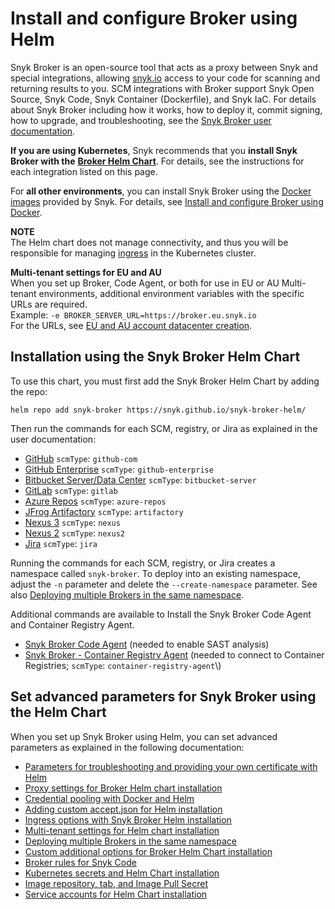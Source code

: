 # Install and configure Broker using Helm

Snyk Broker is an open-source tool that acts as a proxy between Snyk and special integrations, allowing [snyk.io](http://snyk.io/) access to your code for scanning and returning results to you. SCM integrations with Broker support Snyk Open Source, Snyk Code, Snyk Container (Dockerfile), and Snyk IaC. For details about Snyk Broker including how it works, how to deploy it, commit signing, how to upgrade, and troubleshooting, see the [Snyk Broker user documentation](https://docs.snyk.io/snyk-admin/snyk-broker).

**If you are using Kubernetes**, Snyk recommends that you **install Snyk Broker with the** [**Broker Helm Chart**](https://github.com/snyk/snyk-broker-helm). For details, see the instructions for each integration listed on this page.

For **all other environments**, you can install Snyk Broker using the [Docker images](https://github.com/snyk/broker) provided by Snyk. For details, see [Install and configure Broker using Docker](https://docs.snyk.io/snyk-admin/snyk-broker/install-and-configure-snyk-broker/install-and-configure-broker-using-docker).

**NOTE**\
The Helm chart does not manage connectivity, and thus you will be responsible for managing [ingress](https://docs.snyk.io/snyk-admin/snyk-broker/install-and-configure-broker-using-helm/advanced-setup-for-helm-chart-installation/ingress-options-with-snyk-broker-helm-installation) in the Kubernetes cluster.

**Multi-tenant settings for EU and AU**\
When you set up Broker, Code Agent, or both for use in EU or AU Multi-tenant environments, additional environment variables with the specific URLs are required.\
Example: `-e BROKER_SERVER_URL=https://broker.eu.snyk.io`\
For the URLs, see [EU and AU account datacenter creation](https://docs.snyk.io/snyk-processes/data-residency-at-snyk#eu-and-au-datacenter-account-creation).

## Installation using the Snyk Broker Helm Chart

To use this chart, you must first add the Snyk Broker Helm Chart by adding the repo:

`helm repo add snyk-broker https://snyk.github.io/snyk-broker-helm/`

Then run the commands for each SCM, registry, or Jira as explained in the user documentation:

* [GitHub](https://docs.snyk.io/snyk-admin/snyk-broker/install-and-configure-snyk-broker/githhub.com-install-and-configure-using-helm) `scmType`: `github-com`
* [GitHub Enterprise](https://docs.snyk.io/snyk-admin/snyk-broker/install-and-configure-snyk-broker/github-enterprise-install-and-configure-using-helm) `scmType`: `github-enterprise`
* [Bitbucket Server/Data Center](https://docs.snyk.io/snyk-admin/snyk-broker/install-and-configure-snyk-broker/bitbucket-server-data-center-install-and-configure-using-helm) `scmType`: `bitbucket-server`
* [GitLab](https://docs.snyk.io/snyk-admin/snyk-broker/install-and-configure-snyk-broker/gitlab-install-and-configure-using-helm) `scmType`: `gitlab`
* [Azure Repos](https://docs.snyk.io/snyk-admin/snyk-broker/install-and-configure-snyk-broker/azure-repos-install-and-configure-and-configure-using-helm) `scmType`: `azure-repos`
* [JFrog Artifactory](https://docs.snyk.io/snyk-admin/snyk-broker/install-and-configure-snyk-broker/artifactory-repository-install-and-configure-using-helm) `scmType`: `artifactory`
* [Nexus 3](https://docs.snyk.io/snyk-admin/snyk-broker/install-and-configure-snyk-broker/nexus-repository-install-and-configure-using-helm) `scmType`: `nexus`
* [Nexus 2](https://docs.snyk.io/snyk-admin/snyk-broker/install-and-configure-snyk-broker/nexus-repository-install-and-configure-using-helm) `scmType`: `nexus2`
* [Jira](https://docs.snyk.io/snyk-admin/snyk-broker/install-and-configure-snyk-broker/jira-install-and-configure-using-helm) `scmType`: `jira`

Running the commands for each SCM, registry, or Jira creates a namespace called `snyk-broker`. To deploy into an existing namespace, adjust the `-n` parameter and delete the `--create-namespace` parameter. See also [Deploying multiple Brokers in the same namespace](https://docs.snyk.io/snyk-admin/snyk-broker/install-and-configure-snyk-broker/advanced-setup-for-helm-chart-installation/deploying-multiple-brokers-in-the-same-namespace).

Additional commands are available to Install the Snyk Broker Code Agent and Container Registry Agent.

* [Snyk Broker Code Agent](https://docs.snyk.io/snyk-admin/snyk-broker/snyk-broker-code-agent/install-broker-for-code-agent-using-helm) (needed to enable SAST analysis)
* [Snyk Broker - Container Registry Agent](https://docs.snyk.io/snyk-admin/snyk-broker/snyk-broker-container-registry-agent/install-broker-for-container-registry-agent-using-helm) (needed to connect to Container Registries; `scmType`: `container-registry-agent`\\)

## Set advanced parameters for Snyk Broker using the Helm Chart

When you set up Snyk Broker using Helm, you can set advanced parameters as explained in the following documentation:

* [Parameters for troubleshooting and providing your own certificate with Helm](https://docs.snyk.io/snyk-admin/snyk-broker/install-and-configure-broker-using-helm/advanced-setup-for-helm-chart-installation/parameters-for-troubleshooting-and-providing-your-own-certificate-with-helm)
* [Proxy settings for Broker Helm chart installation](https://docs.snyk.io/snyk-admin/snyk-broker/install-and-configure-broker-using-helm/advanced-setup-for-helm-chart-installation/proxy-settings-for-broker-helm-chart-installation)
* [Credential pooling with Docker and Helm](https://docs.snyk.io/snyk-admin/snyk-broker/install-and-configure-broker-using-docker/advanced-configuration-for-snyk-broker-docker-installation/credential-pooling-with-docker-and-helm)
* [Adding custom accept.json for Helm installation](https://docs.snyk.io/snyk-admin/snyk-broker/install-and-configure-broker-using-helm/advanced-setup-for-helm-chart-installation/adding-custom-accept.json-for-helm-installation)
* [Ingress options with Snyk Broker Helm installation](https://docs.snyk.io/snyk-admin/snyk-broker/install-and-configure-broker-using-helm/advanced-setup-for-helm-chart-installation/ingress-options-with-snyk-broker-helm-installation)
* [Multi-tenant settings for Helm chart installation](https://docs.snyk.io/snyk-admin/snyk-broker/install-and-configure-broker-using-helm/advanced-setup-for-helm-chart-installation/multi-tenant-settings-for-helm-chart-installation)
* [Deploying multiple Brokers in the same namespace](https://docs.snyk.io/snyk-admin/snyk-broker/install-and-configure-broker-using-helm/advanced-setup-for-helm-chart-installation/deploying-multiple-brokers-in-the-same-namespace)
* [Custom additional options for Broker Helm Chart installation](https://docs.snyk.io/snyk-admin/snyk-broker/install-and-configure-broker-using-helm/advanced-setup-for-helm-chart-installation/custom-additional-options-for-broker-helm-chart-installation)
* [Broker rules for Snyk Code](https://docs.snyk.io/snyk-admin/snyk-broker/install-and-configure-broker-using-helm/advanced-setup-for-helm-chart-installation/broker-rules-for-snyk-code)
* [Kubernetes secrets and Helm Chart installation](https://docs.snyk.io/snyk-admin/snyk-broker/install-and-configure-snyk-broker/advanced-setup-for-helm-chart-installation/kubernetes-secrets-and-helm-chart-installation)
* [Image repository, tab, and Image Pull Secret](https://docs.snyk.io/snyk-admin/snyk-broker/install-and-configure-snyk-broker/advanced-setup-for-helm-chart-installation/image-repository-tab-and-image-pull-secret)
* [Service accounts for Helm Chart installation](https://docs.snyk.io/snyk-admin/snyk-broker/install-and-configure-snyk-broker/advanced-setup-for-helm-chart-installation/service-accounts-for-helm-chart-installation)
